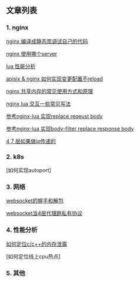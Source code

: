 ## 文章列表

### 1. nginx
[nginx 编译成静态库调试自己的代码](nginx/nginx_as_static.md)

[nginx 使用哪个server](nginx/find_virtual_server.md)

[lua 性能分析](nginx/lua_performance.md)

[apisix & nginx 如何实现变更配置不reload](nginx/dyups_dyserver.md)

[nginx 共享内存的常见使用方式和原理](nginx/shm_example.md)

[nginx lua 交互一些常见写法](nginx/lua_c.md)

[参考nginx-lua 实现replace reqeust body](nginx/repalce_request_body.md)

[参考nginx-lua 实现body-filter replace response body](replace_response_body.md)

[4 7 层如果做ip传递的](nginx/server_addr.md)

### 2. k8s

[如何实现autoport]

### 3. 网络
[websocket的握手和解包](websocket/websocket_frame.md)

[websocket当4层代理跑私有协议](websocket/websocket_proxy.md)

### 4. 性能分析

[如何定位c/c++的内存泄露](nginx/mem_leak.md)

[如何定位线上cpu热点]

### 5. 其他
